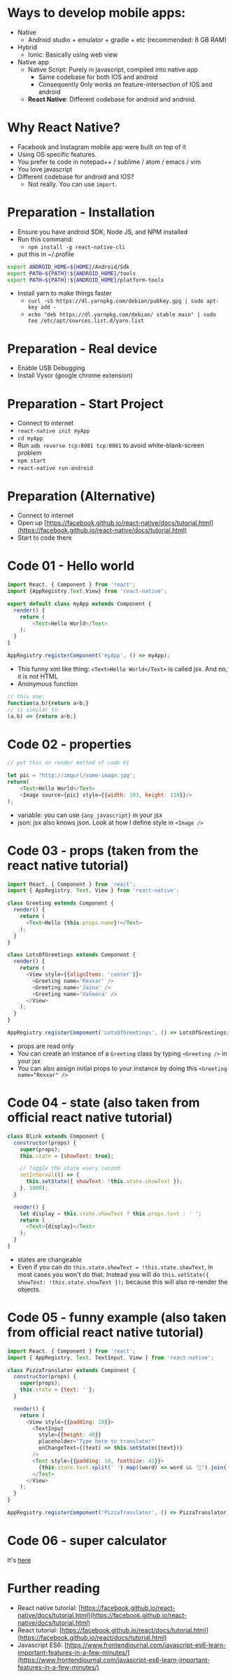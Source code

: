# Ways to develop mobile apps:
* Native
    - Android studio + emulator + gradle + etc (recommended: 8 GB RAM)
* Hybrid
    - Ionic: Basically using web view
* Native app
    - Native Script: Purely in javascript, compiled into native app
        - Same codebase for both IOS and android
        - Consequently 0nly works on feature-intersection of IOS and android
    - __React Native__: Different codebase for android and android.

# Why React Native?
* Facebook and Instagram mobile app were built on top of it
* Using OS specific features.
* You prefer to code in notepad++ / sublime / atom / emacs / vim
* You love javascript
* Different codebase for android and IOS?
    - Not really. You can use `import`.

# Preparation - Installation
* Ensure you have android SDK, Node JS, and NPM installed
* Run this command:
    - `npm install -g react-native-cli`
* put this in ~/.profile 
```bash
export ANDROID_HOME=${HOME}/Android/Sdk
export PATH=${PATH}:${ANDROID_HOME}/tools
export PATH=${PATH}:${ANDROID_HOME}/platform-tools
```
* Install yarn to make things faster
    - `curl -sS https://dl.yarnpkg.com/debian/pubkey.gpg | sudo apt-key add -`
    - `echo "deb https://dl.yarnpkg.com/debian/ stable main" | sudo tee /etc/apt/sources.list.d/yarn.list`

# Preparation - Real device
* Enable USB Debugging
* Install Vysor (google chrome extension)

# Preparation - Start Project
* Connect to internet
* `react-native init myApp`
* `cd myApp`
* Run `adb reverse tcp:8081 tcp:8081` to avoid white-blank-screen problem
* `npm start`
* `react-native run-android`

# Preparation (Alternative)
* Connect to internet
* Open up [https://facebook.github.io/react-native/docs/tutorial.html](https://facebook.github.io/react-native/docs/tutorial.html)
* Start to code there

# Code 01 - Hello world
```javascript
import React, { Component } from 'react';
import {AppRegistry,Text,View} from 'react-native';

export default class myApp extends Component {
  render() {
    return (
        <Text>Hello World</Text>
    );
  }
}

AppRegistry.registerComponent('myApp', () => myApp);
```

* This funny xml like thing: `<Text>Hello World</Text>` is called jsx. And no, it is not HTML
* Anonymous function
```javascript
// this one:
function(a,b){return a+b;}
// is similar to:
(a,b) => {return a+b;}
```

# Code 02 - properties
```javascript
// put this on render method of code 01

let pic = 'http://imgurl/some-image.jpg';
return(
    <Text>Hello World</Text>
    <Image source={pic} style={{width: 193, height: 110}}/>
);
```
* variable: you can use `{any_javascript}` in your jsx
* json: jsx also knows json. Look at how I define style in `<Image />`

# Code 03 - props (taken from the react native tutorial)
```javascript
import React, { Component } from 'react';
import { AppRegistry, Text, View } from 'react-native';

class Greeting extends Component {
  render() {
    return (
      <Text>Hello {this.props.name}!</Text>
    );
  }
}

class LotsOfGreetings extends Component {
  render() {
    return (
      <View style={{alignItems: 'center'}}>
        <Greeting name='Rexxar' />
        <Greeting name='Jaina' />
        <Greeting name='Valeera' />
      </View>
    );
  }
}

AppRegistry.registerComponent('LotsOfGreetings', () => LotsOfGreetings);
```
* props are read only
* You can create an instance of a `Greeting` class by typing `<Greeting />` in your jsx
* You can also assign initial props to your instance by doing this `<Greeting name="Rexxar" />`

# Code 04 - state (also taken from official react native tutorial)
```javascript
class Blink extends Component {
  constructor(props) {
    super(props);
    this.state = {showText: true};

    // Toggle the state every second
    setInterval(() => {
      this.setState({ showText: !this.state.showText });
    }, 1000);
  }

  render() {
    let display = this.state.showText ? this.props.text : ' ';
    return (
      <Text>{display}</Text>
    );
  }
}
```
* states are changeable
* Even if you can do `this.state.showText = !this.state.showText`, in most cases you won't do that. Instead you will do `this.setState({ showText: !this.state.showText });` because this will also re-render the objects.

# Code 05 - funny example (also taken from official react native tutorial)
```javascript
import React, { Component } from 'react';
import { AppRegistry, Text, TextInput, View } from 'react-native';

class PizzaTranslator extends Component {
  constructor(props) {
    super(props);
    this.state = {text: ''};
  }

  render() {
    return (
      <View style={{padding: 10}}>
        <TextInput
          style={{height: 40}}
          placeholder="Type here to translate!"
          onChangeText={(text) => this.setState({text})}
        />
        <Text style={{padding: 10, fontSize: 42}}>
          {this.state.text.split(' ').map((word) => word && '🍕').join(' ')}
        </Text>
      </View>
    );
  }
}

AppRegistry.registerComponent('PizzaTranslator', () => PizzaTranslator);
```

# Code 06 - super calculator

It's [here](https://github.com/goFrendiAsgard/learn-react-native/blob/master/myApp/index.android.js)

# Further reading

* React native tutorial: [https://facebook.github.io/react-native/docs/tutorial.html](https://facebook.github.io/react-native/docs/tutorial.html)
* React tutorial: [https://facebook.github.io/react/docs/tutorial.html](https://facebook.github.io/react/docs/tutorial.html)
* Javascript ES6: [https://www.frontendjournal.com/javascript-es6-learn-important-features-in-a-few-minutes/](https://www.frontendjournal.com/javascript-es6-learn-important-features-in-a-few-minutes/)

